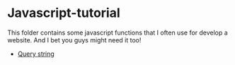   # Javascript-tutorial
This folder contains some javascript functions that I often use for develop a website. And I bet you guys might need it too!

- [Query string](url)
